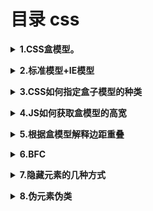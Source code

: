 # 目录 css

<b><details><summary>1.CSS盒模型。</summary></b>
```
盒子模型简单点理解就是外边距(margin)+边框(border)+内边距(padding)+内容(content)，页面所呈现的效果其实就是一个个盒子堆叠而成的
有两种，W3C盒子模型(标准盒模型)和IE盒子模型(怪异盒模型)
```
</details>

<b><details><summary>2.标准模型+IE模型</summary></b>
```
在标准模式下的盒模型，盒子实际内容（content）的width/height=我们设置的width/height;盒子总宽度/高度=width/height+padding+border+margin  
在怪异模式下的盒模型，盒子实际内容（content）的width/height+内边距padding+边框border宽度=我们设置的width/height，盒子总宽度/高度=width/height + margin = 内容区宽度/高度 + padding + border + margin
```
</details>

<b><details><summary>3.CSS如何指定盒子模型的种类</summary></b>
```
box-sizing 属性允许以特定的方式定义匹配某个区域的特定元素。
content-box(W3C（标准盒模型）)
border-box(IE盒子模型（怪异盒模型）)
inherit
```
</details>

<b><details><summary>4.JS如何获取盒模型的高宽</summary></b>
```
1.dom.style.width/height   
这种方法只能获取使用内联样式的元素的宽和高。 
也就是说如果该节点的样式是在style标签中或是外部的CSS样式表中的话，通过这种方法是没办法获取dom的宽高的。 
2.dom.currentStyle.width/height   
这种方法获取的是浏览器渲染以后的元素的宽和高，无论是用何种方式引入的css样式都可以，但只有IE浏览器支持这种写法。  
无论以哪种方式，内联也好，style标签中也好，都可以获取的到。但是这种方法只能在IE浏览器中使用
3.window.getComputedStyle(dom).width/height   
这种方法获取的也是浏览器渲染以后的元素的宽和高，但这种写法兼容性更好一些。  
4.dom.getBoundingClientRect().width/height  
这种方法经常使用的场所是，计算一个元素的绝对位置（相对于视窗左上角），它能拿到元素的left、top、width、height 4个属性。
```
</details>

<b><details><summary>5.根据盒模型解释边距重叠</summary></b>
```
边界重叠是指两个或多个盒子(可能相邻也可能嵌套)的相邻边界(其间没有任何非空内容、补白、边框)重合在一起而形成一个单一边界。
两个或多个块级盒子的垂直相邻边界会重合，它们的边界宽度是相邻边界宽度中的最大值。注意水平边界是不会重合的
```
</details>

<b><details><summary>6.BFC</summary></b>
```
概念：块级格式化上下文

BFC的原理（BFC的渲染规则）：
在BFC这个元素垂直方向的边距会发生重叠；
BC的区域不会与浮动元素的box重叠（用来清除浮动和做布局）；
BC在页面上是一个独立的容器，其里外的元素不会互相影响；
计算BFC高度的时候，浮动元素也会参与计算；

创建BFC的方法:
1.float值不为none
2.position值不为static和absolute
3.display属性为table/table-cell等与table相关的值
4.overflow值不为visible

BFC的使用场景：
1.BFC垂直方向边距重叠的问题；
2.BFC不与float重叠；
3.清除浮动
```
</details>

<b><details><summary>7.隐藏元素的几种方式</summary></b>
```
visiblity visiblity:hidden
display display:none
opacity opacity:0
position position: absolute;left: -200px;
```
</details>

<b><details><summary>8.伪元素伪类</summary></b>
```
伪元素使用2个冒号，常见的有：::before，::after，::first-line，::first-letter，::selection、::placeholder等；
伪类使用1个冒号，常见的有：:hover，:link，:active，:target，:not()，:focus等

区别：
伪元素添加了一个页面中没有的元素（只是从视觉效果上添加了，不是在文档树中添加），伪类是给页面中已经存在的元素添加一个类。

CSS3中的伪元素
CSS2 中的伪元素使用1个冒号，在 CSS3 中，为了区分伪类和伪元素，规定伪元素使用2个冒号。
如果不需要考虑IE8以下的浏览器，建议都使用2个冒号的新标准写法来写。否则还是使用1个冒号。

```
</details>